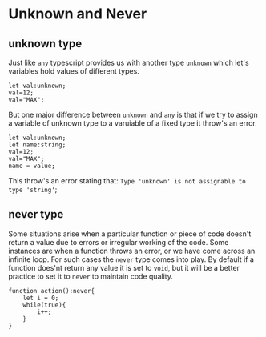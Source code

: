 # Unknown and Never 

## unknown type
Just like `any` typescript provides us with another type `unknown` which let's variables hold values of different types.
```
let val:unknown;
val=12;
val="MAX";
```

But one major difference between `unknown` and `any` is that if we try to assign a variable of unknown type to a varuiable of a fixed type it throw's an error.
```
let val:unknown;
let name:string;
val=12;
val="MAX";
name = value;
```
This throw's an error stating that: `Type 'unknown' is not assignable to type 'string'`;

## never type

Some situations arise when a particular function or piece of code doesn't return a value due to errors or irregular working of the code. Some instances are when a function throws an error, or we have come across an infinite loop. For such cases the `never` type comes into play. By default if a function does'nt return any value it is set to `void`, but it will be a better practice to set it to `never` to maintain code quality.

```
function action():never{
    let i = 0;
    while(true){
        i++;
    }
}
```